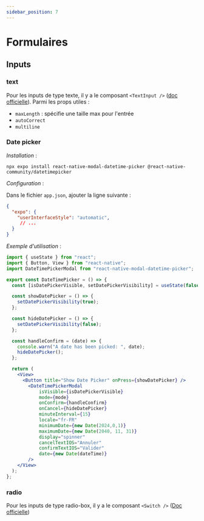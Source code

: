 ```yaml
---
sidebar_position: 7
---
```


# Formulaires

## Inputs

### text

Pour les inputs de type texte, il y a le composant `<TextInput />` ([doc officielle](https://reactnative.dev/docs/textinput)). Parmi les props utiles : 

- `maxLength` : spécifie une taille max pour l'entrée
- `autoCorrect`
- `multiline`

### Date picker

*Installation* : 

```shell
npx expo install react-native-modal-datetime-picker @react-native-community/datetimepicker
```

*Configuration* : 

Dans le fichier `app.json`, ajouter la ligne suivante : 

```json
{
  "expo": {
    "userInterfaceStyle": "automatic",
     // ...
  }
}
```

*Exemple d'utilisation* : 

```jsx
import { useState } from "react";
import { Button, View } from "react-native";
import DateTimePickerModal from "react-native-modal-datetime-picker";

export const DateTimePicker = () => {
  const [isDatePickerVisible, setDatePickerVisibility] = useState(false);

  const showDatePicker = () => {
    setDatePickerVisibility(true);
  };

  const hideDatePicker = () => {
    setDatePickerVisibility(false);
  };

  const handleConfirm = (date) => {
    console.warn("A date has been picked: ", date);
    hideDatePicker();
  };

  return (
    <View>
      <Button title="Show Date Picker" onPress={showDatePicker} />
        <DateTimePickerModal
            isVisible={isDatePickerVisible}
            mode={mode}
            onConfirm={handleConfirm}
            onCancel={hideDatePicker}
            minuteInterval={15}
            locale="fr-FR"
            minimumDate={new Date(2024,0,1)}
            maximumDate={new Date(2040, 11, 31)}
            display="spinner"
            cancelTextIOS="Annuler"
            confirmTextIOS="Valider"
            date={new Date(dateTime)}
        />
    </View>
  );
};
```

### radio

Pour les inputs de type radio-box, il y a le composant `<Switch />` ([Doc officielle](https://reactnative.dev/docs/switch))


